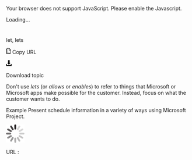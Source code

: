 Your browser does not support JavaScript. Please enable the Javascript.

Loading...

# 

let, lets

![Copy URL](let-lets_files/Copy.png)
Copy URL

![Download](let-lets_files/Download.png)

Download topic

Don't use *lets* (or *allows* or *enables*) to refer to things that Microsoft or Microsoft apps make possible for the customer. Instead, focus on what the customer wants to do.

Example Present schedule information in a variety of ways using Microsoft Project.

![In progress](let-lets_files/activity-large.gif)

URL :
